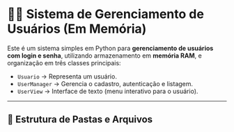 # 🧑‍💻 Sistema de Gerenciamento de Usuários (Em Memória)

Este é um sistema simples em Python para **gerenciamento de usuários com login e senha**, utilizando armazenamento em **memória RAM**, e organização em três classes principais:

- `Usuario` → Representa um usuário.
- `UserManager` → Gerencia o cadastro, autenticação e listagem.
- `UserView` → Interface de texto (menu interativo para o usuário).

---

## 📁 Estrutura de Pastas e Arquivos

